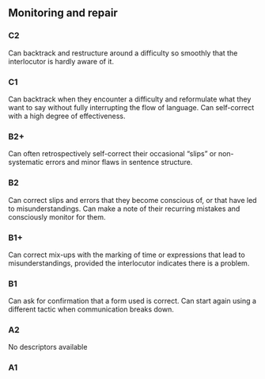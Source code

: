 ## Monitoring and repair
### C2
Can backtrack and restructure around a difficulty so smoothly that the interlocutor is hardly aware of it.
### C1
Can backtrack when they encounter a difficulty and reformulate what they want to say without fully interrupting the flow of language.
Can self-correct with a high degree of effectiveness.
### B2+
Can often retrospectively self-correct their occasional “slips” or non-systematic errors and minor flaws in sentence structure.
### B2
Can correct slips and errors that they become conscious of, or that have led to misunderstandings.
Can make a note of their recurring mistakes and consciously monitor for them.
### B1+
Can correct mix-ups with the marking of time or expressions that lead to misunderstandings, provided the interlocutor indicates there is a problem.
### B1
Can ask for confirmation that a form used is correct.
Can start again using a different tactic when communication breaks down.
### A2
No descriptors available
### A1
